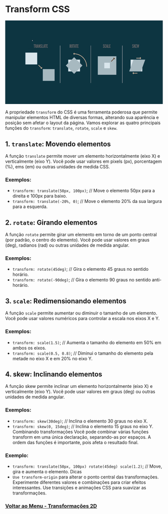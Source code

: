 # Transform CSS

<img src="./img/transform-01.PNG">

A propriedade `transform` do CSS é uma ferramenta poderosa que permite manipular elementos HTML de diversas formas, alterando sua aparência e posição sem afetar o layout da página. Vamos explorar as quatro principais funções do `transform`: `translate`, `rotate`, `scale` e `skew`.

## 1. `translate`: Movendo elementos

A função `translate` permite mover um elemento horizontalmente (eixo X) e verticalmente (eixo Y). Você pode usar valores em pixels (px), porcentagem (%), ems (em) ou outras unidades de medida CSS.

### Exemplos:

- `transform: translate(50px, 100px)`; // Move o elemento 50px para a direita e 100px para baixo.
- `transform: translate(-20%, 0)`; // Move o elemento 20% da sua largura para a esquerda.

## 2. `rotate`: Girando elementos

A função `rotate` permite girar um elemento em torno de um ponto central (por padrão, o centro do elemento). Você pode usar valores em graus (deg), radianos (rad) ou outras unidades de medida angular.

### Exemplos:

- `transform: rotate(45deg)`; // Gira o elemento 45 graus no sentido horário.
- `transform: rotate(-90deg)`; // Gira o elemento 90 graus no sentido anti-horário.

## 3. `scale`: Redimensionando elementos

A função `scale` permite aumentar ou diminuir o tamanho de um elemento. Você pode usar valores numéricos para controlar a escala nos eixos X e Y.

### Exemplos:

- `transform: scale(1.5)`; // Aumenta o tamanho do elemento em 50% em ambos os eixos.
- `transform: scale(0.5, 0.8)`; // Diminui o tamanho do elemento pela metade no eixo X e em 20% no eixo Y.

## 4. skew: Inclinando elementos

A função skew permite inclinar um elemento horizontalmente (eixo X) e verticalmente (eixo Y). Você pode usar valores em graus (deg) ou outras unidades de medida angular.

### Exemplos:

- `transform: skew(30deg)`; // Inclina o elemento 30 graus no eixo X.
- `transform: skew(0, 15deg)`; // Inclina o elemento 15 graus no eixo Y.
Combinando transformações
Você pode combinar várias funções transform em uma única declaração, separando-as por espaços. A ordem das funções é importante, pois afeta o resultado final.

### Exemplo:

- `transform: translate(50px, 100px) rotate(45deg) scale(1.2)`; // Move, gira e aumenta o elemento.
Dicas
- `Use transform-origin` para alterar o ponto central das transformações.
Experimente diferentes valores e combinações para criar efeitos interessantes.
Use transições e animações CSS para suavizar as transformações.

### [Voltar ao Menu - Transformações 2D](./menu.md)